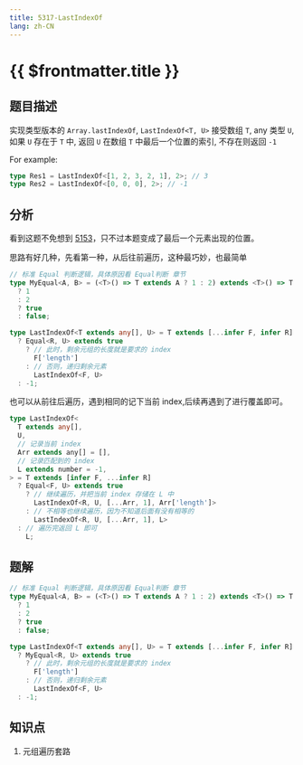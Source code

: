 ```yaml
---
title: 5317-LastIndexOf
lang: zh-CN
---
```


# {{ $frontmatter.title }}

## 题目描述

实现类型版本的 `Array.lastIndexOf`, `LastIndexOf<T, U>` 接受数组 `T`, any 类型 `U`, 如果 `U` 存在于 `T` 中, 返回 `U` 在数组 `T` 中最后一个位置的索引, 不存在则返回 `-1`

For example:

```typescript
type Res1 = LastIndexOf<[1, 2, 3, 2, 1], 2>; // 3
type Res2 = LastIndexOf<[0, 0, 0], 2>; // -1
```

## 分析

看到这题不免想到 [5153](/medium/5153-IndexOf.md)，只不过本题变成了最后一个元素出现的位置。

思路有好几种，先看第一种，从后往前遍历，这种最巧妙，也最简单

```ts
// 标准 Equal 判断逻辑，具体原因看 Equal判断 章节
type MyEqual<A, B> = (<T>() => T extends A ? 1 : 2) extends <T>() => T extends B
  ? 1
  : 2
  ? true
  : false;

type LastIndexOf<T extends any[], U> = T extends [...infer F, infer R]
  ? Equal<R, U> extends true
    ? // 此时，剩余元组的长度就是要求的 index
      F['length']
    : // 否则，递归剩余元素
      LastIndexOf<F, U>
  : -1;
```

也可以从前往后遍历，遇到相同的记下当前 index,后续再遇到了进行覆盖即可。

```ts
type LastIndexOf<
  T extends any[],
  U,
  // 记录当前 index
  Arr extends any[] = [],
  // 记录匹配到的 index
  L extends number = -1,
> = T extends [infer F, ...infer R]
  ? Equal<F, U> extends true
    ? // 继续遍历，并把当前 index 存储在 L 中
      LastIndexOf<R, U, [...Arr, 1], Arr['length']>
    : // 不相等也继续遍历，因为不知道后面有没有相等的
      LastIndexOf<R, U, [...Arr, 1], L>
  : // 遍历完返回 L 即可
    L;
```

## 题解

```ts
// 标准 Equal 判断逻辑，具体原因看 Equal判断 章节
type MyEqual<A, B> = (<T>() => T extends A ? 1 : 2) extends <T>() => T extends B
  ? 1
  : 2
  ? true
  : false;

type LastIndexOf<T extends any[], U> = T extends [...infer F, infer R]
  ? MyEqual<R, U> extends true
    ? // 此时，剩余元组的长度就是要求的 index
      F['length']
    : // 否则，递归剩余元素
      LastIndexOf<F, U>
  : -1;
```

## 知识点

1. 元组遍历套路
